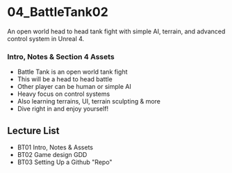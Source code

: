 # 04_BattleTank02
An open world head to head tank fight with simple AI, terrain, and advanced control system in Unreal 4. 

### Intro, Notes & Section 4 Assets ###

+ Battle Tank is an open world tank fight
+ This will be a head to head battle 
+ Other player can be human or simple AI 
+ Heavy focus on control systems 
+ Also learning terrains, UI, terrain sculpting & more 
+ Dive right in and enjoy yourself!

## Lecture List
* BT01 Intro, Notes & Assets
* BT02 Game design GDD
* BT03 Setting Up a Github "Repo"
